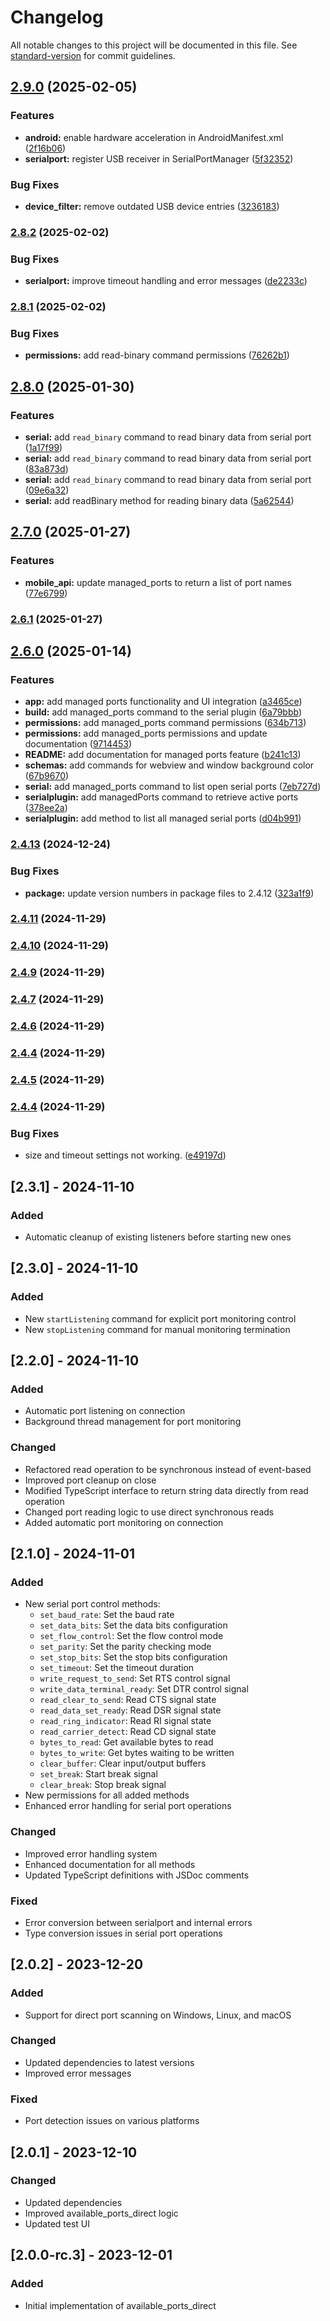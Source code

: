 # Changelog

All notable changes to this project will be documented in this file. See [standard-version](https://github.com/conventional-changelog/standard-version) for commit guidelines.

## [2.9.0](https://github.com/s00d/tauri-plugin-serialplugin/compare/v2.8.2...v2.9.0) (2025-02-05)


### Features

* **android:** enable hardware acceleration in AndroidManifest.xml ([2f16b06](https://github.com/s00d/tauri-plugin-serialplugin/commit/2f16b066e4e8c53d5c1ba7b225d2c0b6eeb69fe0))
* **serialport:** register USB receiver in SerialPortManager ([5f32352](https://github.com/s00d/tauri-plugin-serialplugin/commit/5f323529b2481fcf0fe54f5264fcd0f0b61c95a9))


### Bug Fixes

* **device_filter:** remove outdated USB device entries ([3236183](https://github.com/s00d/tauri-plugin-serialplugin/commit/3236183c449758d30fabf339bba203721bbefc5b))

### [2.8.2](https://github.com/s00d/tauri-plugin-serialplugin/compare/v2.8.1...v2.8.2) (2025-02-02)


### Bug Fixes

* **serialport:** improve timeout handling and error messages ([de2233c](https://github.com/s00d/tauri-plugin-serialplugin/commit/de2233c0d2503b37e75401656e16842a54ca5a08))

### [2.8.1](https://github.com/s00d/tauri-plugin-serialplugin/compare/v2.8.0...v2.8.1) (2025-02-02)


### Bug Fixes

* **permissions:** add read-binary command permissions ([76262b1](https://github.com/s00d/tauri-plugin-serialplugin/commit/76262b10f3f75878a8d5f6226a60a27b06bdcdb8))

## [2.8.0](https://github.com/s00d/tauri-plugin-serialplugin/compare/v2.7.0...v2.8.0) (2025-01-30)


### Features

* **serial:** add `read_binary` command to read binary data from serial port ([1a17f99](https://github.com/s00d/tauri-plugin-serialplugin/commit/1a17f99dff08c430ba29bda0c0df8a883746e65e))
* **serial:** add `read_binary` command to read binary data from serial port ([83a873d](https://github.com/s00d/tauri-plugin-serialplugin/commit/83a873d6a02a3c146698bd651fa67dcb7dd75acd))
* **serial:** add `read_binary` command to read binary data from serial port ([09e6a32](https://github.com/s00d/tauri-plugin-serialplugin/commit/09e6a329833281759fbe993602b7d23fda2c2f86))
* **serial:** add readBinary method for reading binary data ([5a62544](https://github.com/s00d/tauri-plugin-serialplugin/commit/5a62544e554ac3098e9ca99f3211ba0a5097aa70))

## [2.7.0](https://github.com/s00d/tauri-plugin-serialplugin/compare/v2.6.1...v2.7.0) (2025-01-27)


### Features

* **mobile_api:** update managed_ports to return a list of port names ([77e6799](https://github.com/s00d/tauri-plugin-serialplugin/commit/77e67998b294ee2599c8a765798b67815f4bbd84))

### [2.6.1](https://github.com/s00d/tauri-plugin-serialplugin/compare/v2.6.0...v2.6.1) (2025-01-27)

## [2.6.0](https://github.com/s00d/tauri-plugin-serialplugin/compare/v2.4.13...v2.6.0) (2025-01-14)


### Features

* **app:** add managed ports functionality and UI integration ([a3465ce](https://github.com/s00d/tauri-plugin-serialplugin/commit/a3465ced1ca053d31768600ef40ab4b853c68728))
* **build:** add managed_ports command to the serial plugin ([6a79bbb](https://github.com/s00d/tauri-plugin-serialplugin/commit/6a79bbb20d1eda64600b2609f21838cb8a1fbc14))
* **permissions:** add managed_ports command permissions ([634b713](https://github.com/s00d/tauri-plugin-serialplugin/commit/634b713d551295bad502746a2c80157eb0ce4d63))
* **permissions:** add managed_ports permissions and update documentation ([9714453](https://github.com/s00d/tauri-plugin-serialplugin/commit/97144537f153759d9ba9f2bb6efe370eaa6b726b))
* **README:** add documentation for managed ports feature ([b241c13](https://github.com/s00d/tauri-plugin-serialplugin/commit/b241c1317c9a591c54d9020eb955b06cc990d8ac))
* **schemas:** add commands for webview and window background color ([67b9670](https://github.com/s00d/tauri-plugin-serialplugin/commit/67b9670b9df0fe6036363aec6141438625a7ecc3))
* **serial:** add managed_ports command to list open serial ports ([7eb727d](https://github.com/s00d/tauri-plugin-serialplugin/commit/7eb727dbfa19234f8c4a4749f518ac38463c61ac))
* **serialplugin:** add managedPorts command to retrieve active ports ([378ee2a](https://github.com/s00d/tauri-plugin-serialplugin/commit/378ee2a9534f9dead7ca6f7b4ad59126996282af))
* **serialplugin:** add method to list all managed serial ports ([d04b991](https://github.com/s00d/tauri-plugin-serialplugin/commit/d04b9913914c6a9af889c895a28a532a79d160de))

### [2.4.13](https://github.com/s00d/tauri-plugin-serialplugin/compare/v2.4.11...v2.4.13) (2024-12-24)


### Bug Fixes

* **package:** update version numbers in package files to 2.4.12 ([323a1f9](https://github.com/s00d/tauri-plugin-serialplugin/commit/323a1f98c4ce4ec035d3594210250622ba869823))

### [2.4.11](https://github.com/s00d/tauri-plugin-serialplugin/compare/v2.4.10...v2.4.11) (2024-11-29)

### [2.4.10](https://github.com/s00d/tauri-plugin-serialplugin/compare/v2.4.9...v2.4.10) (2024-11-29)

### [2.4.9](https://github.com/s00d/tauri-plugin-serialplugin/compare/v2.4.7...v2.4.9) (2024-11-29)

### [2.4.7](https://github.com/s00d/tauri-plugin-serialplugin/compare/v2.4.6...v2.4.7) (2024-11-29)

### [2.4.6](https://github.com/s00d/tauri-plugin-serialplugin/compare/v2.4.5...v2.4.6) (2024-11-29)

### [2.4.4](https://github.com/s00d/tauri-plugin-serialplugin/compare/v2.4.5...v2.4.4) (2024-11-29)

### [2.4.5](https://github.com/s00d/tauri-plugin-serialplugin/compare/v2.4.4...v2.4.5) (2024-11-29)

### [2.4.4](https://github.com/s00d/tauri-plugin-serialplugin/compare/v2.1.0...v2.4.4) (2024-11-29)


### Bug Fixes

* size and timeout settings not working. ([e49197d](https://github.com/s00d/tauri-plugin-serialplugin/commit/e49197d876f88e1a5b5f6f6e15dfd7d2a90e3617))

## [2.3.1] - 2024-11-10

### Added
- Automatic cleanup of existing listeners before starting new ones

## [2.3.0] - 2024-11-10

### Added
- New `startListening` command for explicit port monitoring control
- New `stopListening` command for manual monitoring termination

## [2.2.0] - 2024-11-10

### Added
- Automatic port listening on connection
- Background thread management for port monitoring

### Changed
- Refactored read operation to be synchronous instead of event-based
- Improved port cleanup on close
- Modified TypeScript interface to return string data directly from read operation
- Changed port reading logic to use direct synchronous reads
- Added automatic port monitoring on connection

## [2.1.0] - 2024-11-01

### Added
- New serial port control methods:
    - `set_baud_rate`: Set the baud rate
    - `set_data_bits`: Set the data bits configuration
    - `set_flow_control`: Set the flow control mode
    - `set_parity`: Set the parity checking mode
    - `set_stop_bits`: Set the stop bits configuration
    - `set_timeout`: Set the timeout duration
    - `write_request_to_send`: Set RTS control signal
    - `write_data_terminal_ready`: Set DTR control signal
    - `read_clear_to_send`: Read CTS signal state
    - `read_data_set_ready`: Read DSR signal state
    - `read_ring_indicator`: Read RI signal state
    - `read_carrier_detect`: Read CD signal state
    - `bytes_to_read`: Get available bytes to read
    - `bytes_to_write`: Get bytes waiting to be written
    - `clear_buffer`: Clear input/output buffers
    - `set_break`: Start break signal
    - `clear_break`: Stop break signal
- New permissions for all added methods
- Enhanced error handling for serial port operations

### Changed
- Improved error handling system
- Enhanced documentation for all methods
- Updated TypeScript definitions with JSDoc comments

### Fixed
- Error conversion between serialport and internal errors
- Type conversion issues in serial port operations

## [2.0.2] - 2023-12-20

### Added
- Support for direct port scanning on Windows, Linux, and macOS

### Changed
- Updated dependencies to latest versions
- Improved error messages

### Fixed
- Port detection issues on various platforms

## [2.0.1] - 2023-12-10

### Changed
- Updated dependencies
- Improved available_ports_direct logic
- Updated test UI

## [2.0.0-rc.3] - 2023-12-01

### Added
- Initial implementation of available_ports_direct
